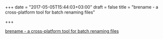 +++
date = "2017-05-05T15:44:03+03:00"
draft = false
title = "brename - a cross-platform tool for batch renaming files"

+++

<p><a href="https://github.com/shenwei356/brename">brename - a cross-platform tool for batch renaming files</a></p>